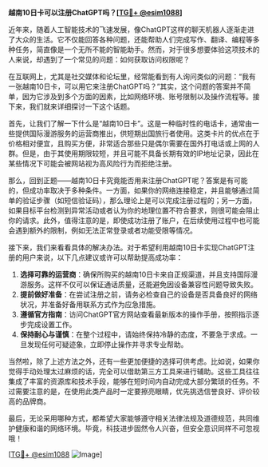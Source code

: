 **越南10日卡可以注册ChatGPT吗？[[TG💪+ @esim1088](https://t.me/s/esim1088)]**

近年来，随着人工智能技术的飞速发展，像ChatGPT这样的聊天机器人逐渐走进了大众的生活。它不仅能回答各种问题，还能帮助人们完成写作、翻译、编程等多种任务，简直像是一个无所不能的智能助手。然而，对于很多想要体验这项技术的人来说，却遇到了一个常见的问题：如何获取访问权限呢？

在互联网上，尤其是社交媒体和论坛里，经常能看到有人询问类似的问题：“我有一张越南10日卡，可以用它来注册ChatGPT吗？”其实，这个问题的答案并不简单，因为它涉及到多个方面的因素，比如网络环境、账号限制以及操作流程等。接下来，我们就来详细探讨一下这个话题。

首先，让我们了解一下什么是“越南10日卡”。这是一种临时性的电话卡，通常由一些提供国际漫游服务的运营商推出，供短期出国旅行者使用。这类卡片的优点在于价格相对便宜，且购买方便，非常适合那些只是偶尔需要在国外打电话或上网的人群。但是，由于其使用期限较短，并且可能不具备长期有效的IP地址记录，因此在某些情况下可能会被网站视为高风险行为而拒绝注册。

那么，回到正题——越南10日卡究竟能否用来注册ChatGPT呢？答案是有可能的，但成功率取决于多种条件。一方面，如果你的网络连接稳定，并且能够通过简单的验证步骤（如短信验证码），那么理论上是可以完成注册过程的；另一方面，如果目标平台检测到异常活动或者认为你的地理位置不符合要求，则很可能会阻止你的请求。此外，值得注意的是，即使成功注册了账户，在后续使用过程中也可能会遇到额外的限制，例如无法正常登录或者功能受限等情况。

接下来，我们来看看具体的解决办法。对于希望利用越南10日卡实现ChatGPT注册的用户来说，以下几点建议或许可以帮助提高成功率：

1. **选择可靠的运营商**：确保所购买的越南10日卡来自正规渠道，并且支持国际漫游服务。这样不仅可以保证通话质量，还能避免因设备兼容性问题导致失败。
2. **提前做好准备**：在尝试注册之前，请务必检查自己的设备是否具备良好的网络状况，并准备好备用联系方式作为应急措施。
3. **遵循官方指南**：访问ChatGPT官方网站查看最新版本的操作手册，按照指示逐步完成设置工作。
4. **保持耐心与谨慎**：在整个过程中，请始终保持冷静的态度，不要急于求成。一旦发现任何可疑迹象，立即停止操作并寻求专业帮助。

当然啦，除了上述方法之外，还有一些更加便捷的选择可供考虑。比如说，如果你觉得手动处理太过麻烦的话，完全可以借助第三方工具来进行辅助。这些工具往往集成了丰富的资源库和技术手段，能够在短时间内自动完成大部分繁琐的任务。不过需要注意的是，在使用此类产品时一定要擦亮眼睛，优先挑选信誉良好、评价较高的品牌商。

最后，无论采用哪种方式，都希望大家能够遵守相关法律法规及道德规范，共同维护健康和谐的网络环境。毕竟，科技进步固然令人兴奋，但安全意识同样不可忽视哦！

[[TG💪+ @esim1088](https://t.me/s/esim1088) ![Image](https://i.postimg.cc/4NQfJmqS/Snipaste-2025-05-13-00-14-12.png)]